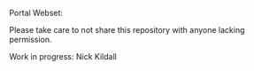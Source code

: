 Portal Webset: 

Please take care to not share this repository with anyone lacking permission. 

Work in progress: Nick Kildall
